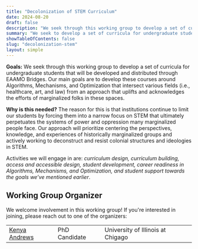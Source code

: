 ```yaml
---
title: "Decolonization of STEM Curriculum"
date: 2024-08-20
draft: false
description: "We seek through this working group to develop a set of curricula for undergraduate students that will be developed and distributed through EAAMO Bridges. Our main goals are to develop these courses around Algorithms, Mechanisms, and Optimization that intersect various fields (i.e., healthcare, art, and law) from an approach that uplifts and acknowledges the efforts of marginalized folks in these spaces."
summary: "We seek to develop a set of curricula for undergraduate students in courses around Algorithms, Mechanisms, and Optimization that intersect various fields (i.e., healthcare, art, and law) with an idea to uplift and acknowledge the efforts of marginalized folks in these spaces while empowering students to engage with these fields in a way that deconstructs and resists colonial structures and ideologies."
showTableOfContents: false
slug: "decolonization-stem"
layout: simple
---
```

**Goals:** We seek through this working group to develop a set of curricula for undergraduate students that will be developed and distributed through EAAMO Bridges. Our main goals are to develop these courses around Algorithms, Mechanisms, and Optimization that intersect various fields (i.e., healthcare, art, and law) from an approach that uplifts and acknowledges the efforts of marginalized folks in these spaces.

**Why is this needed?** The reason for this is that institutions continue to limit our students by forcing them into a narrow focus on STEM that ultimately perpetuates the systems of power and oppression many marginalized people face. Our approach will prioritize centering the perspectives, knowledge, and experiences of historically marginalized groups and actively working to deconstruct and resist colonial structures and ideologies in STEM.

Activities we will engage in are: *curriculum design, curriculum building, access and accessible design, student development, career readiness in Algorithms, Mechanisms, and Optimization, and student support towards the goals we’ve mentioned earlier*.

## Working Group Organizer

We welcome involvement in this working group! If you're interested in joining, please reach out to one of the organizers:

|                 |             |                                  |
|-----------------|-------------|----------------------------------|
| [Kenya Andrews](https://leadershipportfolio.wixsite.com/kenyaandrewscv) | PhD Candidate | University of Illinois at Chigago             |


